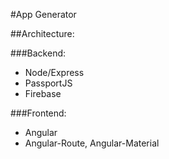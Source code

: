 #App Generator

##Architecture:

###Backend:
* Node/Express
* PassportJS
* Firebase

###Frontend:

* Angular
* Angular-Route, Angular-Material

